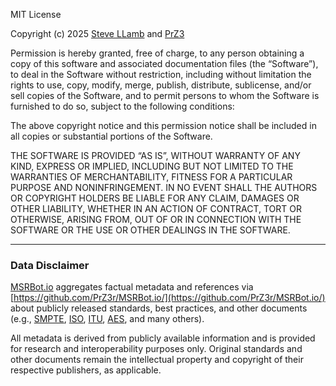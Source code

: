 MIT License

Copyright (c) 2025 [Steve LLamb](https://github.com/SteveLLamb) and [PrZ3](https://github.com/PrZ3r)

Permission is hereby granted, free of charge, to any person obtaining a copy
of this software and associated documentation files (the “Software”), to deal
in the Software without restriction, including without limitation the rights
to use, copy, modify, merge, publish, distribute, sublicense, and/or sell
copies of the Software, and to permit persons to whom the Software is
furnished to do so, subject to the following conditions:

The above copyright notice and this permission notice shall be included in
all copies or substantial portions of the Software.

THE SOFTWARE IS PROVIDED “AS IS”, WITHOUT WARRANTY OF ANY KIND, EXPRESS OR
IMPLIED, INCLUDING BUT NOT LIMITED TO THE WARRANTIES OF MERCHANTABILITY,
FITNESS FOR A PARTICULAR PURPOSE AND NONINFRINGEMENT. IN NO EVENT SHALL THE
AUTHORS OR COPYRIGHT HOLDERS BE LIABLE FOR ANY CLAIM, DAMAGES OR OTHER
LIABILITY, WHETHER IN AN ACTION OF CONTRACT, TORT OR OTHERWISE, ARISING FROM,
OUT OF OR IN CONNECTION WITH THE SOFTWARE OR THE USE OR OTHER DEALINGS IN
THE SOFTWARE.

---

### Data Disclaimer
[MSRBot.io](https://msrbot.io) aggregates factual metadata and references
via [https://github.com/PrZ3r/MSRBot.io/](https://github.com/PrZ3r/MSRBot.io/) about publicly released standards, best practices, and other documents (e.g., [SMPTE](https://www.smpte.org/), [ISO](https://www.iso.org/home.html), [ITU](https://www.itu.int/), [AES](https://aes2.org/), and many others).

All metadata is derived from publicly available information and is provided
for research and interoperability purposes only. Original standards and other documents remain the intellectual property and copyright of their respective publishers, as applicable.